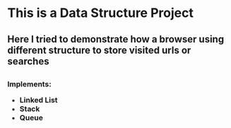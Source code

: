 <h1>This is a Data Structure Project</h1>
<h2>Here I tried to demonstrate how a browser using different structure to store visited urls or searches<h2>
<h3>
  Implements:
<ul>
  <li>Linked List</li>
  <li>Stack</li>
  <li>Queue</li>
</ul>
</h3>
